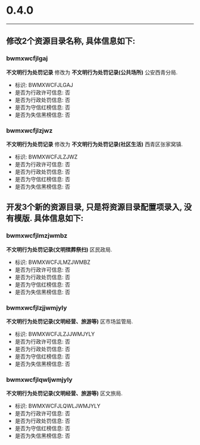 # 0.4.0

---

## 修改2个资源目录名称, 具体信息如下:

### bwmxwcfjlgaj

**不文明行为处罚记录** 修改为 **不文明行为处罚记录(公共场所)** 公安西青分局.

* 标识: BWMXWCFJLGAJ
* 是否为行政许可信息: 否
* 是否为行政处罚信息: 否
* 是否为守信红榜信息: 否
* 是否为失信黑榜信息: 否

### bwmxwcfjlzjwz

**不文明行为处罚记录** 修改为 **不文明行为处罚记录(社区生活)** 西青区张家窝镇.

* 标识: BWMXWCFJLZJWZ
* 是否为行政许可信息: 否
* 是否为行政处罚信息: 否
* 是否为守信红榜信息: 否
* 是否为失信黑榜信息: 否

## 开发3个新的资源目录, 只是将资源目录配置项录入, 没有模版. 具体信息如下:

### bwmxwcfjlmzjwmbz

**不文明行为处罚记录(文明殡葬祭扫)** 区民政局.

* 标识: BWMXWCFJLMZJWMBZ
* 是否为行政许可信息: 否
* 是否为行政处罚信息: 否
* 是否为守信红榜信息: 否
* 是否为失信黑榜信息: 否

### bwmxwcfjlzjjwmjyly

**不文明行为处罚记录(文明经营、旅游等)** 区市场监管局.

* 标识: BWMXWCFJLZJJWMJYLY
* 是否为行政许可信息: 否
* 是否为行政处罚信息: 否
* 是否为守信红榜信息: 否
* 是否为失信黑榜信息: 否

### bwmxwcfjlqwljwmjyly

**不文明行为处罚记录(文明经营、旅游等)** 区文旅局.

* 标识: BWMXWCFJLQWLJWMJYLY
* 是否为行政许可信息: 否
* 是否为行政处罚信息: 否
* 是否为守信红榜信息: 否
* 是否为失信黑榜信息: 否
